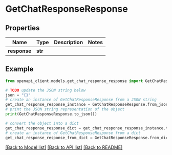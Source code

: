 # GetChatResponseResponse


## Properties

Name | Type | Description | Notes
------------ | ------------- | ------------- | -------------
**response** | **str** |  | 

## Example

```python
from openapi_client.models.get_chat_response_response import GetChatResponseResponse

# TODO update the JSON string below
json = "{}"
# create an instance of GetChatResponseResponse from a JSON string
get_chat_response_response_instance = GetChatResponseResponse.from_json(json)
# print the JSON string representation of the object
print(GetChatResponseResponse.to_json())

# convert the object into a dict
get_chat_response_response_dict = get_chat_response_response_instance.to_dict()
# create an instance of GetChatResponseResponse from a dict
get_chat_response_response_from_dict = GetChatResponseResponse.from_dict(get_chat_response_response_dict)
```
[[Back to Model list]](../README.md#documentation-for-models) [[Back to API list]](../README.md#documentation-for-api-endpoints) [[Back to README]](../README.md)


